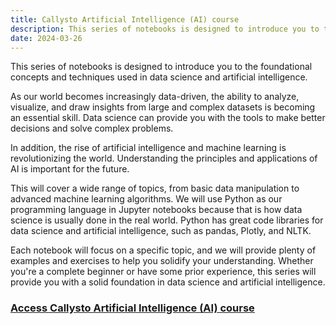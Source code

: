 ```yaml
---
title: Callysto Artificial Intelligence (AI) course
description: This series of notebooks is designed to introduce you to the foundational concepts and techniques used in data science and artificial intelligence.
date: 2024-03-26
---
```


<p>This series of notebooks is designed to introduce you to the foundational concepts and techniques used in data science and artificial intelligence.</p>

<p>As our world becomes increasingly data-driven, the ability to analyze, visualize, and draw insights from large and complex datasets is becoming an essential skill. Data science can provide you with the tools to make better decisions and solve complex problems.</p>

<p>In addition, the rise of artificial intelligence and machine learning is revolutionizing the world. Understanding the principles and applications of AI is important for the future.</p>

<p>This will cover a wide range of topics, from basic data manipulation to advanced machine learning algorithms. We will use Python as our programming language in Jupyter notebooks because that is how data science is usually done in the real world. Python has great code libraries for data science and artificial intelligence, such as pandas, Plotly, and NLTK.</p>

<p>Each notebook will focus on a specific topic, and we will provide plenty of examples and exercises to help you solidify your understanding. Whether you're a complete beginner or have some prior experience, this series will provide you with a solid foundation in data science and artificial intelligence.</p>

<h3><a href="https://hub.callysto.ca/jupyter/hub/user-redirect/git-pull?repo=https%3A%2F%2Fgithub.com%2Fcallysto%2Fdata-science-and-artificial-intelligence&branch=main&subPath=01-introduction.ipynb&depth=1" target="_blank"> Access Callysto Artificial Intelligence (AI) course</a></h3>